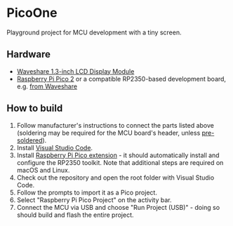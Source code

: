 # PicoOne

Playground project for MCU development with a tiny screen.

## Hardware

* [Waveshare 1.3-inch LCD Display Module](https://www.waveshare.com/pico-lcd-1.3.htm)
* [Raspberry Pi Pico 2](https://www.raspberrypi.com/products/raspberry-pi-pico-2/) or a compatible RP2350-based development board, e.g. [from Waveshare](https://www.waveshare.com/product/raspberry-pi/boards-kits/rp2350-plus.htm?sku=29371)

## How to build

1. Follow manufacturer's instructions to connect the parts listed above
(soldering may be required for the MCU board's header, unless [pre-soldered](https://www.waveshare.com/product/raspberry-pi/boards-kits/raspberry-pi-pico-2.htm?sku=28572)).
2. Install [Visual Studio Code](https://code.visualstudio.com/Download).
3. Install [Raspberry Pi Pico extension](https://marketplace.visualstudio.com/items?itemName=raspberry-pi.raspberry-pi-pico) -
it should automatically install and configure the RP2350 toolkit. Note that additional steps are required on macOS and Linux.
4. Check out the repository and open the root folder with Visual Studio Code.
5. Follow the prompts to import it as a Pico project.
6. Select "Raspberry Pi Pico Project" on the activity bar.
6. Connect the MCU via USB and choose "Run Project (USB)" - doing so should build and flash the entire project.
